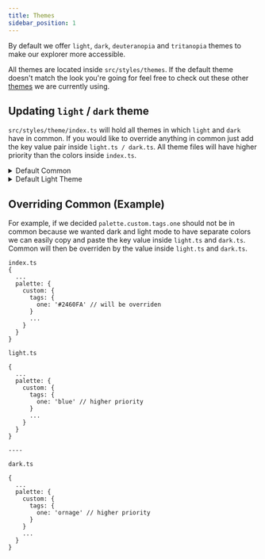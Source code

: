 ```yaml
---
title: Themes
sidebar_position: 1
---
```


By default we offer `light`, `dark`, `deuteranopia` and `tritanopia` themes to make our explorer more accessible.

All themes are located inside `src/styles/themes`. If the default theme doesn't match the look you're going for feel free to check out these other [themes](https://github.com/forbole/big-dipper-2.0-cosmos/tree/base/.misc/themes) we are currently using.

## Updating `light` / `dark` theme
`src/styles/theme/index.ts` will hold all themes in which `light` and `dark` have in common. If you would like to override anything in common just add the key value pair inside `light.ts / dark.ts`. All theme files will have higher priority than the colors inside `index.ts`.

<details>

<summary>Default Common</summary>

```
/** Common themes that don't change across light and dark theme */
export const common = {
  breakpoints: {
    keys: ['xs', 'sm', 'md', 'lg', 'xl'],
    values: {
      xs: 0,
      sm: 375,
      md: 768,
      lg: 1280,
      xl: 1920,
    },
  },
  mixins: {
    toolbar: {
      '@media (min-width: 1280px)': {
        height: '160px',
        overflow: 'hidden',
      },
    },
    layout: {
      padding: '16px',
      '@media (min-width: 1280px)': {
        padding: '16px 24px',
      },
    },
    tableCell: {
      height: '50px',
      padding: '16px',
      display: 'flex',
      alignItems: 'center',
      '& > *': {
        width: '100%',
      },
      '& .MuiTypography-body1': {
        whiteSpace: 'nowrap',
      },
    },
  },
  props: {
    MuiSvgIcon: {
      htmlColor: '#999999', // same as custom /general /icons
    },
    MuiButton: {
      disableElevation: true,
    },
  },
  typography: {
    fontFamily: '"Hind Madurai", sans-serif',
    h1: {
      fontSize: '2rem',
      letterSpacing: 0.25,
    },
    h2: {
      fontSize: '1.5rem',
      letterSpacing: 0,
    },
    h3: {
      fontSize: '1.25rem',
      letterSpacing: 0.15,
    },
    h4: {
      fontSize: '1rem',
      letterSpacing: 0.15,
    },
    h5: {
      fontSize: '0.875rem',
      letterSpacing: 0.1,
      fontWeight: 500,
    },
    h6: {
      fontSize: '0.75rem',
      letterSpacing: 0.1,
      fontWeight: 500,
    },
    body1: {
      fontSize: '1rem',
      whiteSpace: 'pre-wrap',
      letterSpacing: 0.5,
    },
    body2: {
      fontSize: '0.875rem',
      letterSpacing: 0.25,
    },
    caption: {
      fontSize: '0.75rem',
      letterSpacing: 0.4,
    },
    button: {
      fontSize: '0.875rem',
      letterSpacing: 1.25,
      textTransform: 'none',
    },
  },
  palette: {
    custom: {
      general: {
        icon: '#999999',
      },
      tags: {
        zero: '#E8E8E8',
        one: '#2460FA',
        two: '#2BA891',
        three: '#E79720',
        four: '#F17047',
        five: '#DA4B4B',
        six: '#9438DC',
        seven: '#1A869D',
        eight: '#2C9944',
        nine: '#B49F31',
        ten: '#E9A846',
        eleven: '#E94681',
        twelve: '#C15EC4',
        thirteen: '#C388D9',
        fourteen: '#46AEE9',
        fifteen: '#58BC91',
        sixteen: '#90BC58',
        seventeen: '#E99E8E',
        eighteen: '#F0A479',
        nineteen: '#D37763',
        twenty: '#D9C788',
      },
      fonts: {
        fontFive: '#FFFFFF',
        highlight: '#1D86FF', // links
        // highlight: '#56B4E9', // links
      },
      condition: {
        zero: '#E8E8E8',
        one: '#1EC490',
        two: '#FF961B',
        three: '#FC6A8A',
      },
      tokenomics: {
        one: '#1EC490',
        two: '#497BFF',
        three: '#9F46EC',
      },
      charts: {
        zero: '#E8E8E8',
        one: '#EB3AA4',
        two: '#497BFF',
        three: '#FF961B',
        four: '#1EC490',
        five: '#9F46EC',
      },
    },
  },
  overrides: {
    MuiTableHead: {
      root: {
        backgroundColor: 'initial',
      },
    },
    MuiTooltip: {
      tooltip: {
        backgroundColor: 'transparent',
      },
    },
    MuiTableCell: {
      root: {
        borderBottom: 'none',
        padding: '0 16px',
        height: '50px',
        fontSize: '1rem',
      },
    },
    MuiTabs: {
      root: {
        // '& .MuiTabs-fixed': {
        //   overflow: 'auto',
        // },
        '&.MuiTabs-root, & .MuiTab-root': {
          minHeight: '40px',
        },
        '& .MuiTab-textColorInherit': {
          opacity: 1,
          fontSize: '1rem',
        },
      },
    },
  },
};
```

</details>

<details>

<summary>Default Light Theme</summary>

```
const backgroundDefault = '#F8F8F8';
const surfaceOne = '#FFFFFF';
const surfaceTwo = '#F8F8F8';
const fontOne = '#000000';
const fontTwo = '#414141';
const fontThree = '#777777';

/** Custom theme overrides for light mode */
export const lightThemeOverride = {
  mixins: {
    tableCell: {
      background: surfaceOne, // surface one
      '&.odd': {
        background: surfaceTwo, // surface two
      },
    },
  },
  palette: {
    type: 'light',
    primary: {
      main: '#FD3B4C',
      contrastText: '#fff',
    },
    background: {
      default: backgroundDefault,
      paper: surfaceOne,
    },
    divider: '#E8E8E8',
    text: {
      primary: '#000000',
      secondary: '#414141',
    },
    custom: {
      general: {
        background: backgroundDefault, // same as background default
        surfaceOne, // same as background paper
        surfaceTwo, // striped tables
      },
      fonts: {
        fontOne,
        fontTwo,
        fontThree,
        fontFour: '#999999',
      },
      primaryData: {
        one: '#FA3A39',
        two: '#FD5E1F',
        three: '#FD5D4E',
        four: '#FD9526',
      },
      results: {
        pass: '#1EC490',
        fail: '#FD3B4C',
      },
    },
  },
  overrides: {
    MuiTableBody: {
      root: {
        '& .MuiTableRow-root': {
          '&:nth-child(odd)': {
            backgroundColor: surfaceTwo, // surface two
          },
        },
        '& .MuiTableCell-root': {
          color: fontTwo, // font two
        },
      },
    },
    MuiTabs: {
      root: {
        '& .MuiTab-textColorInherit': {
          color: fontThree, // font three
        },
        '& .MuiTab-textColorInherit.Mui-selected': {
          color: fontOne, // font one
        },
        '& .MuiTabs-indicator': {
          backgroundColor: fontOne, // font one
        },
      },
    },
  },
};
```

</details>

## Overriding Common (Example)
For example, if we decided `palette.custom.tags.one` should not be in common because we wanted dark and light mode to have separate colors we can easily copy and paste the key value inside `light.ts` and `dark.ts`. Common will then be overriden by the value inside `light.ts` and `dark.ts`.

```
index.ts
{
  ...
  palette: {
    custom: {
      tags: {
        one: '#2460FA' // will be overriden
      }
      ...
    }
  }
}

light.ts

{
  ...
  palette: {
    custom: {
      tags: {
        one: 'blue' // higher priority
      }
      ...
    }
  }
}

----

dark.ts

{
  ...
  palette: {
    custom: {
      tags: {
        one: 'ornage' // higher priority
      }
    }
    ...
  }
}
```
